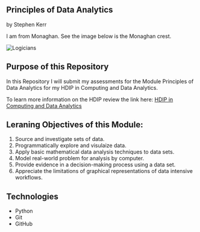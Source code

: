 ## Principles of Data Analytics

by Stephen Kerr

I am from Monaghan. See the image below is the Monaghan crest.

![Logicians](https://encrypted-tbn0.gstatic.com/images?q=tbn:ANd9GcTPwzzASC-zOU_HTuat06X71asvPAJ_CWXzrA&s)

## Purpose of this Repository 
In this Repository I will submit my assessments for the Module Principles of Data Analytics for my HDIP in Computing and Data Analytics.

To learn more information on the HDIP review the link here: [HDIP in Computing and Data Analytics](https://www.atu.ie/courses/higher-diploma-in-science-data-analytics)

## Leraning Objectives of this Module: 
1. Source and investigate sets of data.
2. Programmatically explore and visulaize data.
3. Apply basic mathematical data analysis techniques to data sets.
4. Model real-world problem for analysis by computer. 
5. Provide evidence in a decision-making process using a data set.
6. Appreciate the limitations of graphical representations of data intensive workflows.

## Technologies 

- Python
- Git
- GitHub

